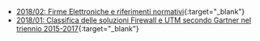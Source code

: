 * [2018/02: Firme Elettroniche e riferimenti normativi](2018-02/Firme%20Elettroniche%20e%20riferimenti%20normativi.pdf){:target="_blank"}
* [2018/01: Classifica delle soluzioni Firewall e UTM secondo Gartner nel triennio 2015-2017](2018-01/Classifica%20delle%20soluzioni%20Firewall%20e%20UTM%20secondo%20Gartner%20nel%20triennio%202015-2017.pdf){:target="_blank"}
